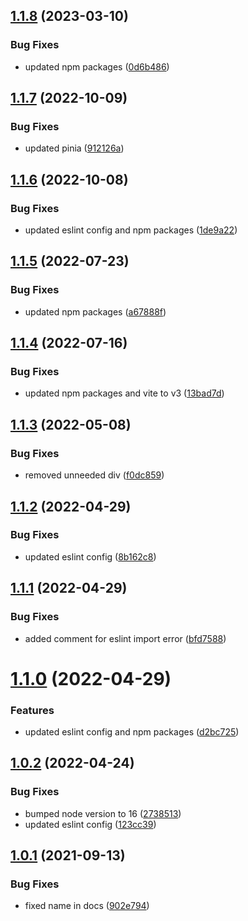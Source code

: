 ## [1.1.8](https://github.com/kouts/vue3-vite-starter-template/compare/v1.1.7...v1.1.8) (2023-03-10)


### Bug Fixes

* updated npm packages ([0d6b486](https://github.com/kouts/vue3-vite-starter-template/commit/0d6b4869b472d19181f7906cc23dcc4e1890d1bc))

## [1.1.7](https://github.com/kouts/vue3-vite-starter-template/compare/v1.1.6...v1.1.7) (2022-10-09)


### Bug Fixes

* updated pinia ([912126a](https://github.com/kouts/vue3-vite-starter-template/commit/912126a51867d6b6f03fcc81118806aa23d5a0d4))

## [1.1.6](https://github.com/kouts/vue3-vite-starter-template/compare/v1.1.5...v1.1.6) (2022-10-08)


### Bug Fixes

* updated eslint config and npm packages ([1de9a22](https://github.com/kouts/vue3-vite-starter-template/commit/1de9a22416b2de70b9b76a5f1be0025ef35c0db0))

## [1.1.5](https://github.com/kouts/vue3-vite-starter-template/compare/v1.1.4...v1.1.5) (2022-07-23)


### Bug Fixes

* updated npm packages ([a67888f](https://github.com/kouts/vue3-vite-starter-template/commit/a67888f20b7e25b42a2baa3a2830928cf82da0dc))

## [1.1.4](https://github.com/kouts/vue3-vite-starter-template/compare/v1.1.3...v1.1.4) (2022-07-16)


### Bug Fixes

* updated npm packages and vite to v3 ([13bad7d](https://github.com/kouts/vue3-vite-starter-template/commit/13bad7d905f7b5df720e0fc723319fae082b1f61))

## [1.1.3](https://github.com/kouts/vue3-vite-starter-template/compare/v1.1.2...v1.1.3) (2022-05-08)


### Bug Fixes

* removed unneeded div ([f0dc859](https://github.com/kouts/vue3-vite-starter-template/commit/f0dc85921ef02f0494fd85de8b27ec2f42521a15))

## [1.1.2](https://github.com/kouts/vue3-vite-starter-template/compare/v1.1.1...v1.1.2) (2022-04-29)


### Bug Fixes

* updated eslint config ([8b162c8](https://github.com/kouts/vue3-vite-starter-template/commit/8b162c80bd49749979d39edc76c90c06550572ad))

## [1.1.1](https://github.com/kouts/vue3-vite-starter-template/compare/v1.1.0...v1.1.1) (2022-04-29)


### Bug Fixes

* added comment for eslint import error ([bfd7588](https://github.com/kouts/vue3-vite-starter-template/commit/bfd7588ae942523fdac62a1c31444e872e1f8e44))

# [1.1.0](https://github.com/kouts/vue3-vite-starter-template/compare/v1.0.2...v1.1.0) (2022-04-29)


### Features

* updated eslint config and npm packages ([d2bc725](https://github.com/kouts/vue3-vite-starter-template/commit/d2bc72538edc29ef228d5df49606ed45ddaba27d))

## [1.0.2](https://github.com/kouts/vue3-vite-starter-template/compare/v1.0.1...v1.0.2) (2022-04-24)


### Bug Fixes

* bumped node version to 16 ([2738513](https://github.com/kouts/vue3-vite-starter-template/commit/2738513682e4433297db51accc1fca0318fb448a))
* updated eslint config ([123cc39](https://github.com/kouts/vue3-vite-starter-template/commit/123cc3971876e4da9f5573a81ac1a6b13935a429))

## [1.0.1](https://github.com/kouts/vue3-vite-starter-template/compare/v1.0.0...v1.0.1) (2021-09-13)


### Bug Fixes

* fixed name in docs ([902e794](https://github.com/kouts/vue3-vite-starter-template/commit/902e794fe9c3e04596b6cb80f605db87fafb2dd8))
